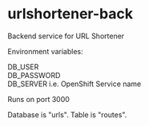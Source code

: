 # urlshortener-back
Backend service for URL Shortener

Environment variables:

DB_USER  
DB_PASSWORD  
DB_SERVER i.e. OpenShift Service name  

Runs on port 3000  

Database is "urls".
Table is "routes".
